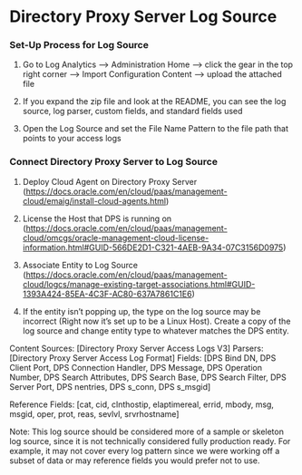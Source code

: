 # Directory Proxy Server Log Source

### Set-Up Process for Log Source

1. Go to Log Analytics —> Administration Home —> click the gear in the top right corner —> Import Configuration Content —> upload the attached file

2. If you expand the zip file and look at the README, you can see the log source, log parser, custom fields, and standard fields used 

3. Open the Log Source and set the File Name Pattern to the file path that points to your access logs

### Connect Directory Proxy Server to Log Source

1. Deploy Cloud Agent on Directory Proxy Server (https://docs.oracle.com/en/cloud/paas/management-cloud/emaig/install-cloud-agents.html)

2. License the Host that DPS is running on (https://docs.oracle.com/en/cloud/paas/management-cloud/omcgs/oracle-management-cloud-license-information.html#GUID-566DE2D1-C321-4AEB-9A34-07C3156D0975)

3. Associate Entity to Log Source (https://docs.oracle.com/en/cloud/paas/management-cloud/logcs/manage-existing-target-associations.html#GUID-1393A424-85EA-4C3F-AC80-637A7861C1E6)

4. If the entity isn’t popping up, the type on the log source may be incorrect (Right now it’s set up to be a Linux Host). Create a copy of the log source and change entity type to whatever matches the DPS entity. 


Content
Sources: [Directory Proxy Server Access Logs V3]
Parsers: [Directory Proxy Server Access Log Format]
Fields: [DPS Bind DN, DPS Client Port, DPS Connection Handler, DPS Message, DPS Operation Number, DPS Search Attributes, DPS Search Base, DPS Search Filter, DPS Server Port, DPS nentries, DPS s_conn, DPS s_msgid]

Reference
Fields: [cat, cid, clnthostip, elaptimereal, errid, mbody, msg, msgid, oper, prot, reas, sevlvl, srvrhostname]


Note: This log source should be considered more of a sample or skeleton log source, since it is not technically considered fully production ready. For example, it may not cover every log pattern since we were working off a subset of data or may reference fields you would prefer not to use.

